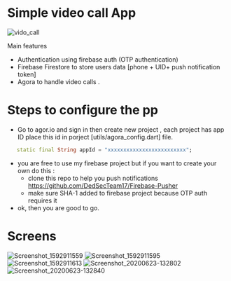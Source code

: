 # Simple video call App
![vido_call](https://user-images.githubusercontent.com/34925145/85638768-12c59400-b687-11ea-8f6d-1348f533e033.jpg)


Main features
  - Authentication using firebase auth (OTP authentication)
  - Firebase Firestore to store users data [phone + UID+ push notification token]
  - Agora to handle video calls .

# Steps to configure the pp
  - Go to agor.io and sign in then create new project , each project has app ID place this id in porject  [utils/agora_config.dart] file.
   ```dart
      static final String appId = "xxxxxxxxxxxxxxxxxxxxxxxxx";

 ```
  - you are free to use my firebase project but if you want to create your own do this :
     - clone this repo to help you push notifications https://github.com/DedSecTeam17/Firebase-Pusher
     - make sure SHA-1 added to firebase  project because  OTP auth requires it
  - ok, then you are good to go.
  # Screens

![Screenshot_1592911559](https://user-images.githubusercontent.com/34925145/85638913-7cde3900-b687-11ea-932f-cb95ec932edf.png)
![Screenshot_1592911595](https://user-images.githubusercontent.com/34925145/85638914-7ea7fc80-b687-11ea-8cf9-5c46a9c96b4e.png)
![Screenshot_1592911613](https://user-images.githubusercontent.com/34925145/85638916-7f409300-b687-11ea-940e-e884ddee5a6b.png)
![Screenshot_20200623-132802](https://user-images.githubusercontent.com/34925145/85638918-7fd92980-b687-11ea-84c0-1108e6b3d1a2.jpg)
![Screenshot_20200623-132840](https://user-images.githubusercontent.com/34925145/85638921-7fd92980-b687-11ea-9c70-715a659a2896.jpg)







